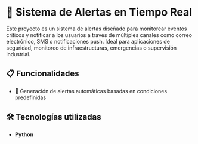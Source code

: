 # 🚨 Sistema de Alertas en Tiempo Real

Este proyecto es un sistema de alertas diseñado para monitorear eventos críticos y notificar a los usuarios a través de múltiples canales como correo electrónico, SMS o notificaciones push. Ideal para aplicaciones de seguridad, monitoreo de infraestructuras, emergencias o supervisión industrial.

## 📋 Funcionalidades

- 🔔 Generación de alertas automáticas basadas en condiciones predefinidas

## 🛠 Tecnologías utilizadas

- **Python** 
